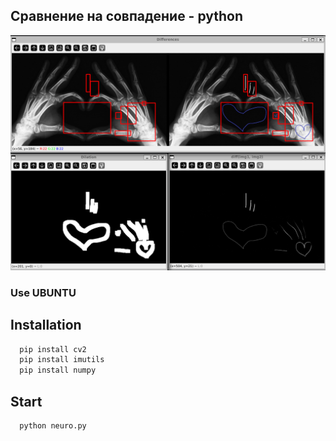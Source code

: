 ## Сравнение на совпадение - python

![Logo](https://github.com/js-easy-school/---python---/blob/main/for_README.png?raw=true)


### Use UBUNTU

## Installation

```bash
  pip install cv2
  pip install imutils
  pip install numpy
```

## Start

```bash
  python neuro.py
```
